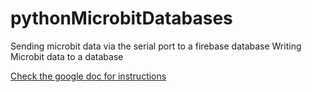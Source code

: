 # pythonMicrobitDatabases
Sending microbit data via the serial port to a firebase database
Writing Microbit data to a database

<a target="_blank" href="https://docs.google.com/document/d/1BcNBJZO9xGPYljJGSCG-sq2P_OLFEsAvXCUHbygC0_g/edit?usp=sharing" class="btn d-none d-md-inline-block">Check the google doc  for instructions</a>
